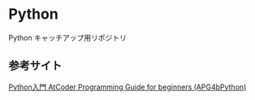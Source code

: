 # Python

Python キャッチアップ用リポジトリ

## 参考サイト

[Python入門 AtCoder Programming Guide for beginners (APG4bPython)](https://atcoder.jp/contests/APG4bPython)